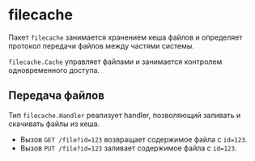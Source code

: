 # filecache

Пакет `filecache` занимается хранением кеша файлов и определяет протокол передачи файлов между частями системы.

`filecache.Cache` управляет файлами и занимается контролем одновременного доступа.

## Передача файлов

Тип `filecache.Handler` реализует handler, позволяющий заливать и скачивать файлы из кеша.

- Вызов `GET /file?id=123` возвращает содержимое файла с `id=123`.
- Вызов `PUT /file?id=123` заливает содержимое файла с `id=123`.
